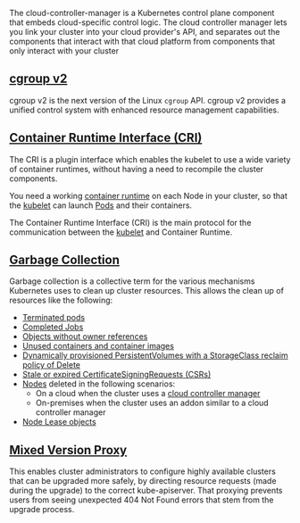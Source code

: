 The cloud-controller-manager is a Kubernetes control plane component that embeds cloud-specific control logic. The cloud controller manager lets you link your cluster into your cloud provider's API, and separates out the components that interact with that cloud platform from components that only interact with your cluster

## [**cgroup v2**](https://kubernetes.io/docs/concepts/architecture/cgroups/)

cgroup v2 is the next version of the Linux `cgroup` API. cgroup v2 provides a unified control system with enhanced resource management capabilities.

## [**Container Runtime Interface (CRI)**](https://kubernetes.io/docs/concepts/architecture/cri/)

The CRI is a plugin interface which enables the kubelet to use a wide variety of container runtimes, without having a need to recompile the cluster components.

You need a working [container runtime](https://kubernetes.io/docs/setup/production-environment/container-runtimes) on each Node in your cluster, so that the [kubelet](https://kubernetes.io/docs/reference/generated/kubelet) can launch [Pods](https://kubernetes.io/docs/concepts/workloads/pods/) and their containers.

The Container Runtime Interface (CRI) is the main protocol for the communication between the [kubelet](https://kubernetes.io/docs/reference/generated/kubelet) and Container Runtime.

## [**Garbage Collection**](https://kubernetes.io/docs/concepts/architecture/garbage-collection/)

Garbage collection is a collective term for the various mechanisms Kubernetes uses to clean up cluster resources. This allows the clean up of resources like the following:

- [Terminated pods](https://kubernetes.io/docs/concepts/workloads/pods/pod-lifecycle/#pod-garbage-collection)
- [Completed Jobs](https://kubernetes.io/docs/concepts/workloads/controllers/ttlafterfinished/)
- [Objects without owner references](https://kubernetes.io/docs/concepts/architecture/garbage-collection/#owners-dependents)
- [Unused containers and container images](https://kubernetes.io/docs/concepts/architecture/garbage-collection/#containers-images)
- [Dynamically provisioned PersistentVolumes with a StorageClass reclaim policy of Delete](https://kubernetes.io/docs/concepts/storage/persistent-volumes/#delete)
- [Stale or expired CertificateSigningRequests (CSRs)](https://kubernetes.io/docs/reference/access-authn-authz/certificate-signing-requests/#request-signing-process)
- [Nodes](https://kubernetes.io/docs/concepts/architecture/nodes/) deleted in the following scenarios:
    - On a cloud when the cluster uses a [cloud controller manager](https://kubernetes.io/docs/concepts/architecture/cloud-controller/)
    - On-premises when the cluster uses an addon similar to a cloud controller manager
- [Node Lease objects](https://kubernetes.io/docs/concepts/architecture/nodes/#heartbeats)

## [**Mixed Version Proxy**](https://kubernetes.io/docs/concepts/architecture/mixed-version-proxy/)

This enables cluster administrators to configure highly available clusters that can be upgraded more safely, by directing resource requests (made during the upgrade) to the correct kube-apiserver. That proxying prevents users from seeing unexpected 404 Not Found errors that stem from the upgrade process.